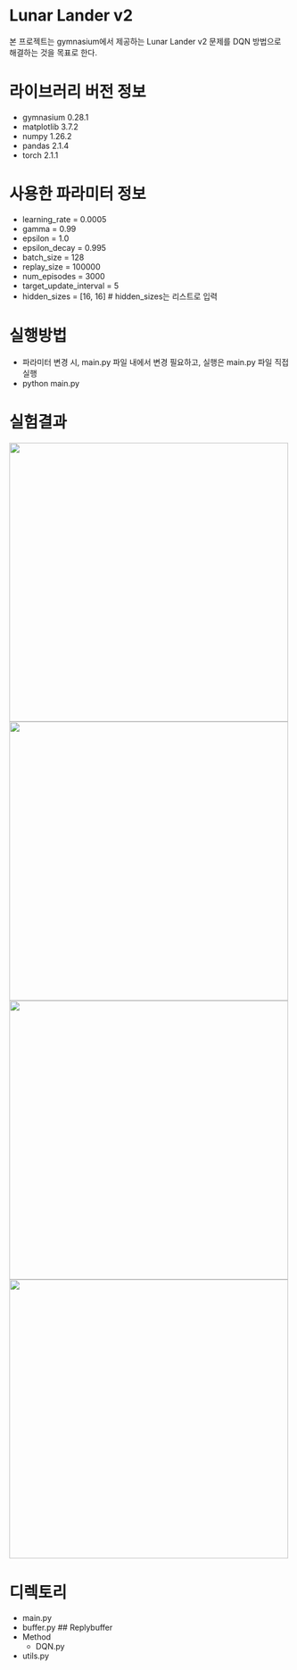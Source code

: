 # Lunar Lander v2
본 프로젝트는 gymnasium에서 제공하는 Lunar Lander v2 문제를 DQN 방법으로 해결하는 것을 목표로 한다.

# 라이브러리 버전 정보
- gymnasium 0.28.1
- matplotlib 3.7.2
- numpy 1.26.2
- pandas 2.1.4
- torch 2.1.1

# 사용한 파라미터 정보
- learning_rate = 0.0005
- gamma = 0.99
- epsilon = 1.0
- epsilon_decay = 0.995
- batch_size = 128
- replay_size = 100000
- num_episodes = 3000
- target_update_interval = 5
- hidden_sizes = [16, 16] # hidden_sizes는 리스트로 입력

# 실행방법
- 파라미터 변경 시, main.py 파일 내에서 변경 필요하고, 실행은 main.py 파일 직접 실행
- python main.py

# 실험결과
<img src="https://github.com/ideaplugging/RL/assets/119948425/b1721c50-f622-453e-88c2-fe9b8bb47dc7" width="500">
<img src="https://github.com/ideaplugging/RL/assets/119948425/5c278436-2257-4844-8986-374255c60c45" width="500">
<img src="https://github.com/ideaplugging/RL/assets/119948425/895f9cf7-9452-4435-af24-e1412d272d5f" width="500">
<img src="https://github.com/ideaplugging/RL/assets/119948425/8013dd33-f3b0-4cbe-8110-4add8069e994" width="500">

# 디렉토리
- main.py<br>
- buffer.py ## Replybuffer<br>
- Method <br>
  - DQN.py<br>
- utils.py<br>




